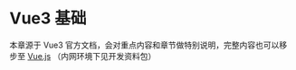 
# Vue3 基础


> 

本章源于 Vue3 官方文档，会对重点内容和章节做特别说明，完整内容也可以移步至  [Vue.js](https://cn.vuejs.org/) （内网环境下见开发资料包）
